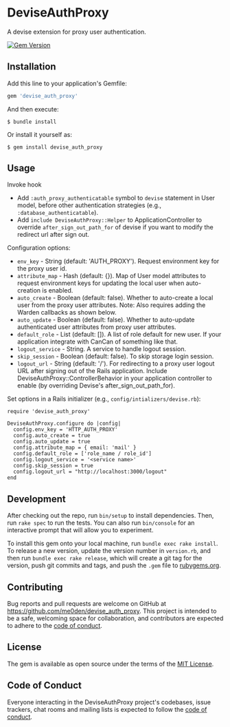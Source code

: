 # DeviseAuthProxy

A devise extension for proxy user authentication.

[![Gem Version](https://badge.fury.io/rb/devise_auth_proxy.svg)](http://badge.fury.io/rb/devise_auth_proxy)

## Installation

Add this line to your application's Gemfile:

```ruby
gem 'devise_auth_proxy'
```

And then execute:

    $ bundle install

Or install it yourself as:

    $ gem install devise_auth_proxy

## Usage

Invoke hook 
* Add `:auth_proxy_authenticatable` symbol to `devise` statement in User model, before other authentication strategies (e.g., `:database_authenticatable`).
* Add `include DeviseAuthProxy::Helper` to ApplicationController to override `after_sign_out_path_for` of devise if you want to modify the redirect url after sign out.

Configuration options:
* `env_key` - String (default: 'AUTH_PROXY'). Request environment key for the proxy user id.
* `attribute_map` - Hash (default: {}). Map of User model attributes to request environment keys for updating the local user when auto-creation is enabled.
* `auto_create` - Boolean (default: false). Whether to auto-create a local user from the proxy user attributes. Note: Also requires adding the Warden callbacks as shown below.
* `auto_update` - Boolean (default: false). Whether to auto-update authenticated user attributes from proxy user attributes.
* `default_role` - List (default: []). A list of role default for new user. If your application integrate with CanCan of something like that.
* `logout_service` - String. A service to handle logout session.
* `skip_session` - Boolean (default: false). To skip storage login session.
* `logout_url` - String (default: '/'). For redirecting to a proxy user logout URL after signing out of the Rails application. Include DeviseAuthProxy::ControllerBehavior in your application controller to enable (by overriding Devise's after_sign_out_path_for).


Set options in a Rails initializer (e.g., `config/intializers/devise.rb`):

```
require 'devise_auth_proxy'

DeviseAuthProxy.configure do |config|
  config.env_key = 'HTTP_AUTH_PROXY'
  config.auto_create = true
  config.auto_update = true
  config.attribute_map = { email: 'mail' }
  config.default_role = ['role_name / role_id']
  config.logout_service = '<service name>'
  config.skip_session = true
  config.logout_url = "http://localhost:3000/logout"
end
```


## Development

After checking out the repo, run `bin/setup` to install dependencies. Then, run `rake spec` to run the tests. You can also run `bin/console` for an interactive prompt that will allow you to experiment.

To install this gem onto your local machine, run `bundle exec rake install`. To release a new version, update the version number in `version.rb`, and then run `bundle exec rake release`, which will create a git tag for the version, push git commits and tags, and push the `.gem` file to [rubygems.org](https://rubygems.org).

## Contributing

Bug reports and pull requests are welcome on GitHub at https://github.com/me0den/devise_auth_proxy. This project is intended to be a safe, welcoming space for collaboration, and contributors are expected to adhere to the [code of conduct](https://github.com/me0den/devise_auth_proxy/blob/master/CODE_OF_CONDUCT.md).


## License

The gem is available as open source under the terms of the [MIT License](https://opensource.org/licenses/MIT).

## Code of Conduct

Everyone interacting in the DeviseAuthProxy project's codebases, issue trackers, chat rooms and mailing lists is expected to follow the [code of conduct](https://github.com/me0den/devise_auth_proxy/blob/master/CODE_OF_CONDUCT.md).
